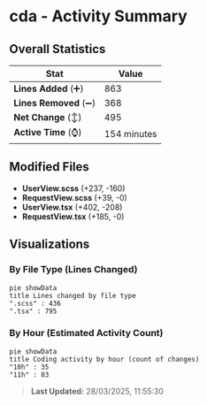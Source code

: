 # cda - Activity Summary 

## Overall Statistics

| Stat                   | Value                                                             |
| ---------------------- | ----------------------------------------------------------------- |
| **Lines Added** (➕)   | 863                                          |
| **Lines Removed** (➖) | 368                                        |
| **Net Change** (↕)    | 495                |
| **Active Time** (⌚)   | 154 minutes |


## Modified Files
- **UserView.scss** (+237, -160)
- **RequestView.scss** (+39, -0)
- **UserView.tsx** (+402, -208)
- **RequestView.tsx** (+185, -0)

## Visualizations

### By File Type (Lines Changed)

```mermaid
pie showData
title Lines changed by file type
".scss" : 436
".tsx" : 795
```

### By Hour (Estimated Activity Count)

```mermaid
pie showData
title Coding activity by hour (count of changes)
"10h" : 35
"11h" : 83
```


> **Last Updated:** 28/03/2025, 11:55:30